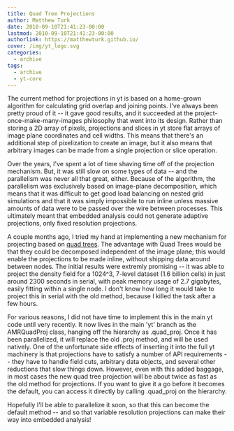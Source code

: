 ```yaml
---
title: Quad Tree Projections
author: Matthew Turk
date: 2010-09-10T21:41:23-00:00
lastmod: 2010-09-10T21:41:23-00:00
authorlink: https://matthewturk.github.io/
cover: /img/yt_logo.svg
categories:
  - archive
tags:
  - archive
  - yt-core
---
```

The current method for projections in yt is based on a home-grown
algorithm for calculating grid overlap and joining points. I've always
been pretty proud of it -- it gave good results, and it succeeded at the
project-once-make-many-images philosophy that went into its design.
Rather than storing a 2D array of pixels, projections and slices in yt
store flat arrays of image plane coordinates and cell widths. This means
that there's an additional step of pixelization to create an image, but
it also means that arbitrary images can be made from a single projection
or slice operation.

Over the years, I've spent a lot of time shaving time off of the
projection mechanism. But, it was still slow on some types of data --
and the parallelism was never all that great, either. Because of the
algorithm, the parallelism was exclusively based on image-plane
decomposition, which means that it was difficult to get good load
balancing on nested grid simulations and that it was simply impossible
to run inline unless massive amounts of data were to be passed over the
wire between processes. This ultimately meant that embedded analysis
could not generate adaptive projections, only fixed resolution
projections.

A couple months ago, I tried my hand at implementing a new mechanism for
projecting based on [quad trees](http://en.wikipedia.org/wiki/Quadtree).
The advantage with Quad Trees would be that they could be decomposed
independent of the image plane; this would enable the projections to be
made inline, without shipping data around between nodes. The initial
results were extremly promising -- it was able to project the density
field for a 1024^3, 7-level dataset (1.6 billion cells) in just around
2300 seconds in serial, with peak memory usage of 2.7 gigabytes, easily
fitting within a single node. I don't know how long it would take to
project this in serial with the old method, because I killed the task
after a few hours.

For various reasons, I did not have time to implement this in the main
yt code until very recently. It now lives in the main 'yt' branch as the
AMRQuadProj class, hanging off the hierarchy as .quad\_proj. Once it has
been parallelized, it will replace the old .proj method, and will be
used natively. One of the unfortunate side effects of inserting it into
the full yt machinery is that projections have to satisfy a number of
API requirements -- they have to handle field cuts, arbitrary data
objects, and several other reductions that slow things down. However,
even with this added baggage, in most cases the new quad tree projection
will be about twice as fast as the old method for projections. If you
want to give it a go before it becomes the default, you can access it
directly by calling .quad\_proj on the hierarchy.

Hopefully I'll be able to parallelize it soon, so that this can become
the default method -- and so that variable resolution projections can
make their way into embedded analysis!
